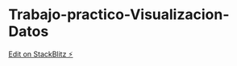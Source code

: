 # Trabajo-practico-Visualizacion-Datos

[Edit on StackBlitz ⚡️](https://stackblitz.com/edit/js-thjnn7)